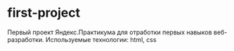 # first-project
Первый проект Яндекс.Практикума для отработки первых навыков веб-разработки.
Используемые технологии: html, css
